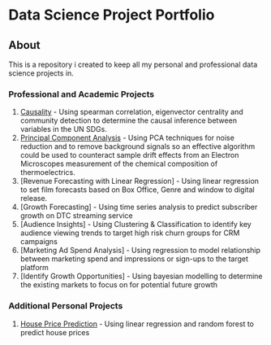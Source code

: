 # Data Science Project Portfolio

## About
This is a repository i created to keep all my personal and professional data science projects in.

### Professional and Academic Projects
1. [Causality](https://github.com/BNAKP/DSPortfolio/tree/main/Causality) - Using spearman correlation, eigenvector centrality and community detection to determine the causal inference between variables in the UN SDGs.
2. [Principal Component Analysis](https://github.com/BNAKP/DSPortfolio/tree/main/Principal%20Component%20Analysis) - Using PCA techniques for noise reduction and to remove background signals so an effective algorithm could be used to counteract sample drift effects from an Electron Microscopes measurement of the chemical composition of thermoelectrics.
3. [Revenue Forecasting with Linear Regression] - Using linear regression to set film forecasts based on Box Office, Genre and window to digital release.
4. [Growth Forecasting] - Using time series analysis to predict subscriber growth on DTC streaming service
5. [Audience Insights] - Using Clustering & Classification to identify key audience viewing trends to target high risk churn groups for CRM campaigns
6. [Marketing Ad Spend Analysis] - Using regression to model relationship between marketing spend and impressions or sign-ups to the target platform
7. [Identify Growth Opportunities] - Using bayesian modelling to determine the existing markets to focus on for potential future growth

### Additional Personal Projects
1. [House Price Prediction](https://github.com/BNAKP/DS_Portfolio/tree/main/Practice%20Projects/House%20Price%20Prediction) - Using linear regression and random forest to predict house prices
